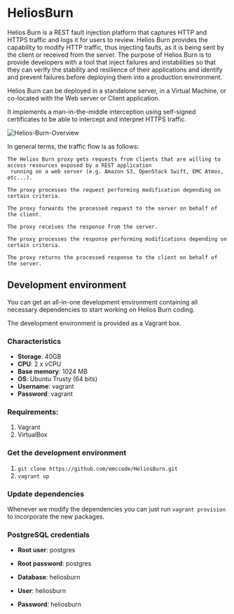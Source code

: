 HeliosBurn
==========

Helios Burn is a REST fault injection platform that captures HTTP and HTTPS traffic and logs it for users to review. 
Helios Burn provides the capability to modify HTTP traffic, thus injecting faults, as it is being sent by the client 
or received from the server. The purpose of Helios Burn is to provide developers with a tool that inject failures and 
instabilities so that they can verify the stability and resilience of their applications and identify and prevent 
failures before deploying them into a production environment.


Helios Burn can be deployed in a standalone server, in a Virtual Machine, or co-located with the Web server or Client
application.

It implements a man-in-the-middle interception using self-signed certificates to be able to intercept and interpret 
HTTPS traffic.

![Helios-Burn-Overview](https://github.com/emccode/HeliosBurn/blob/master/docs/figures/Helios-Burn-Overview.png "Helios Burn Overview")


In general terms, the traffic flow is as follows:

    The Helios Burn proxy gets requests from clients that are willing to access resources exposed by a REST application
     running on a web server (e.g. Amazon S3, OpenStack Swift, EMC Atmos, etc...).

    The proxy processes the request performing modification depending on certain criteria.

    The proxy forwards the processed request to the server on behalf of the client.

    The proxy receives the response from the server.

    The proxy processes the response performing modifications depending on certain criteria.

    The proxy returns the processed response to the client on behalf of the server.


## Development environment

You can get an all-in-one development environment containing all necessary dependencies to start working on Helios Burn coding.

The development environment is provided as a Vagrant box.

### Characteristics

- **Storage**: 40GB
- **CPU**: 2 x vCPU
- **Base memory**: 1024 MB
- **OS**: Ubuntu Trusty (64 bits)
- **Username**: vagrant
- **Password**: vagrant


### Requirements:

1. Vagrant
2. VirtualBox

### Get the development environment

1. ```git clone https://github.com/emccode/HeliosBurn.git```
2. ```vagrant up```

### Update dependencies

Whenever we modify the dependencies you can just run `vagrant provision` to incorporate the new packages.

### PostgreSQL credentials

- **Root user**: postgres
- **Root password**: postgres

- **Database**: heliosburn
- **User**: heliosburn
- **Password**: heliosburn
